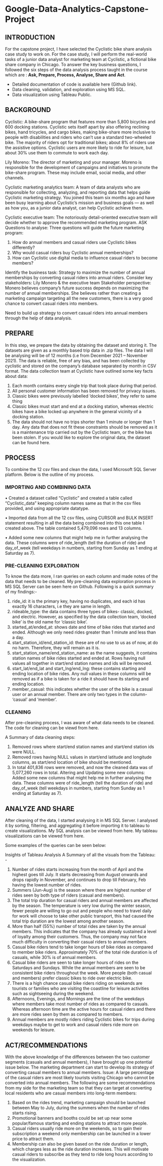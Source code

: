 # Google-Data-Analytics-Capstone-Project

## INTRODUCTION 
For the capstone project, I have selected the Cyclistic bike share analysis case study to work on. For the case study, I will perform the real-world tasks of a junior data analyst for marketing team at Cyclistic, a fictional bike share company in Chicago.
To answer the key business questions, I followed the six steps of the data analysis process taught in the course which are : **Ask, Prepare, Process, Analyse, Share and Act**.
-	Detailed documentation of code is available here (Github link).
-	Data cleaning, validation, and exploration using MS SQL.
-	Data visualization using Tableau Public. 

## BACKGROUND 
Cyclistic: A bike-share program that features more than 5,800 bicycles and 600 docking stations. Cyclistic sets itself apart by also offering reclining bikes, hand tricycles, and cargo bikes, making bike-share more inclusive to people with disabilities and riders who can’t use a standard two-wheeled bike. The majority of riders opt for traditional bikes; about 8% of riders use the assistive options. Cyclistic users are more likely to ride for leisure, but about 30% use them to commute to work each day. 

Lily Moreno: The director of marketing and your manager. Moreno is responsible for the development of campaigns and initiatives to promote the bike-share program. These may include email, social media, and other channels. 

Cyclistic marketing analytics team: A team of data analysts who are responsible for collecting, analyzing, and reporting data that helps guide Cyclistic marketing strategy. You joined this team six months ago and have been busy learning about Cyclistic’s mission and business goals — as well as how you, as a junior data analyst, can help Cyclistic achieve them. 

Cyclistic executive team: The notoriously detail-oriented executive team will decide whether to approve the recommended marketing program.
ASK
Questions to analyse:
Three questions will guide the future marketing program: 
1.	How do annual members and casual riders use Cyclistic bikes differently? 
2.	Why would casual riders buy Cyclistic annual memberships? 
3.	How can Cyclistic use digital media to influence casual riders to become members?

Identify the business task:
Strategy to maximize the number of annual memberships by converting casual riders into annual riders.
Consider key stakeholders:
Lily Monero & the executive team
Stakeholder perspective:
Monero believes company’s future success depends on maximizing the number of annual memberships. She believes rather than creating a marketing campaign targeting all the new customers, there is a very good chance to convert casual riders into members. 

Need to build up strategy to convert casual riders into annual members through the help of data analysis.

## PREPARE
In this step, we prepare the data by obtaining the dataset and storing it. The datasets are given as a monthly based trip data in .zip files. The data I will be analysing will be of 12 months (i.e from December 2021 – November 2021). The data is reliable, free of any bias, and has been collected by cyclistic and stored on the company’s database separated by month in CSV format. 
The data collection team at Cyclistic have outlined some key facts about data:
1.	Each month contains every single trip that took place during that period.
2.	All personal customer information has been removed for privacy issues.
3.	Classic bikes were previously labelled ‘docked bikes’, they refer to same thing
4.	Classic bikes must start and end at a docking station, whereas electric bikes have a bike locked up anywhere in the general vicinity of a docking station.
5.	The data should not have no trips shorter than 1 minute or longer than 1 day. Any data that does not fit these constraints should be removed as it is a maintenance trip carried out by the Cyclistic team, or the bike has been stolen.
If you would like to explore the original data, the dataset can be found here.


## PROCESS
To combine the 12 csv files and clean the data, I used Microsoft SQL Server platform. Below is the outline of my process.
### IMPORTING AND COMBINING DATA
•	Created a dataset called “Cyclistic” and created a table called “Cyclistic_data” keeping column names same as that in the csv files provided, and using appropriate datatype.

  

•	Imported data from all the 12 csv files, using CURSOR and BULK INSERT statement resulting in all the data being combined into this one table I created above. The table contained 5,479,096 rows and 13 columns.

 

•	Added some new columns that might help me in further analysing the data. These columns were of ride_length (tell the duration of ride) and day_of_week (tell weekdays in numbers, starting from Sunday as 1 ending at Saturday as 7).

 

### PRE-CLEANING EXPLORATION
To know the data more, I ran queries on each column and made notes of the data that needs to be cleaned. My pre-cleaning data exploration process in MS SQL Server can be seen here on Github.
Following is a quick summary of my findings:-
1.	ride_id: it is the primary key, having no duplicates, and each id has exactly 16 characters, i.e they are same in length.
2.	rideable_type: the data contains three types of bikes- classic, docked, and electric. However, as specified by the data collection team, ‘docked bike’ is the old name for ‘classic bike’.
3.	started_at/ended_at: shows date and time of bike rides that started and ended. Although we only need rides greater than 1 minute and less than a day.
4.	start_station_id/end_station_id: these are of no use to us as of now, at do no harm. Therefore, they will remain as it is.
5.	start_station_name/end_station_name: as the name suggests, it contains station names of bike rides started and ended at. Rows having null values all together in start/end station names and ids will be removed.
6.	start_lat/end_lat and start_lng/end_lng: these contains starting and ending location of bike rides. Any null values in these columns will be removed as if a bike is taken for a ride it should have its starting and ending location.
7.	member_casual: this indicates whether the user of the bike is a casual user or an annual member. There are only two types in the column- ‘casual’ and ‘member’.



### CLEANING
After pre-cleaning process, I was aware of what data needs to be cleaned. The code for cleaning can be viewd from here. 
 
A Summary of data cleaning steps:
1.	Removed rows where start/end station names and start/end station ids were NULL.
2.	Removed rows having NULL values in start/end latitude and longitude columns, as start/end location of bike should be mentioned. 
3.	In total 401,836 rows were removed, and now the cleaned data was of 5,077,260 rows in total.
Altering and Updating some new columns:
Added some new columns that might help me in further analysing the data. These columns were of ride_length (tell the duration of ride) and day_of_week (tell weekdays in numbers, starting from Sunday as 1 ending at Saturday as 7).
 
## ANALYZE AND SHARE
After cleaning of the data, I started analysing it in MS SQL Server. I analysed it by sorting, filtering, and aggregating it before importing it to tableau to create visualizations. 
My SQL analysis can be viewed from here.
My tableau visualizations can be viewed from here.

Some examples of the queries can be seen below:
 
 
Insights of Tableau Analysis
A Summary of all the visuals from the Tableau: -
1.	Number of rides starts increasing from the month of April and the highest goes till July. It starts decreasing from August onwards and drops rapidly in November, and continues to drop till February, Feb having the lowest number of rides.
2.	Summers (Jun-Aug) is the season where there are highest number of rides seen by both type of riders (casual and members).
3.	The total trip duration for casual riders and annual members are affected by the season. The temperature is very low during the winter season, fewer people are willing to go out and people who need to travel daily for work will choose to take other public transport, this had caused the total trip duration are the lowest among another season.
4.	More than half (55%) number of total rides are taken by the annual members. This indicates that the company has already sustained a level of loyalty among their customers. Thus, the company may not face much difficulty in converting their casual riders to annual members.
5.	Casual bike riders tend to take longer hours of bike rides as compared to member bike riders. Approximately 70% of the total ride duration is of casuals, while 30% is of annual members.
6.	Casual bike riders are seen to take longer hours of rides on the Saturdays and Sundays. While the annual members are seen to be consistent bike riders throughout the week. More people (both casual and members) prefer classic bikes to ride over electric bike. 
7.	There is a high chance casual bike riders riding on weekends are tourists or families who are visiting the coastline for leisure activities such as sightseeing during the weekend.
8.	Afternoons, Evenings, and Mornings are the time of the weekdays where members take most number of rides as compared to casuals. Whereas afternoon time are the active hours for casual riders and there are more rides seen by them as compared to members.
9.	Annual members are mostly riders riding Cyclistic bikes for trips during weekdays maybe to get to work and casual riders ride more on weekends for leisure.

## ACT/RECOMMENDATIONS 
With the above knowledge of the differences between the two customer segments (casuals and annual members), I have brought up one potential issue below. The marketing department can start to develop its strategy of converting casual members to annual members.
Issue: A large percentage of the casual riders are most likely tourists visiting Chicago who cannot be converted into annual members.
The following are some recommendations from my side for the marketing team so that they can target at converting local residents who are casual members into long-term members:
1.	Based on the rides trend, marketing campaign should be launched between May to July, during the summers when the number of rides starts rising.
2.	Promotional banners and booths could be set up near some popular/famous starting and ending stations to attract more people.
3.	Casual riders usually ride more on the weekends, so to gain their subscription a weekend only membership can be launched in a lower price to attract them. 
4.	Membership can also be given based on the ride duration or length, which charges less as the ride duration increases. This will motivate casual riders to subscribe as they tend to ride long hours according to the visualization.
